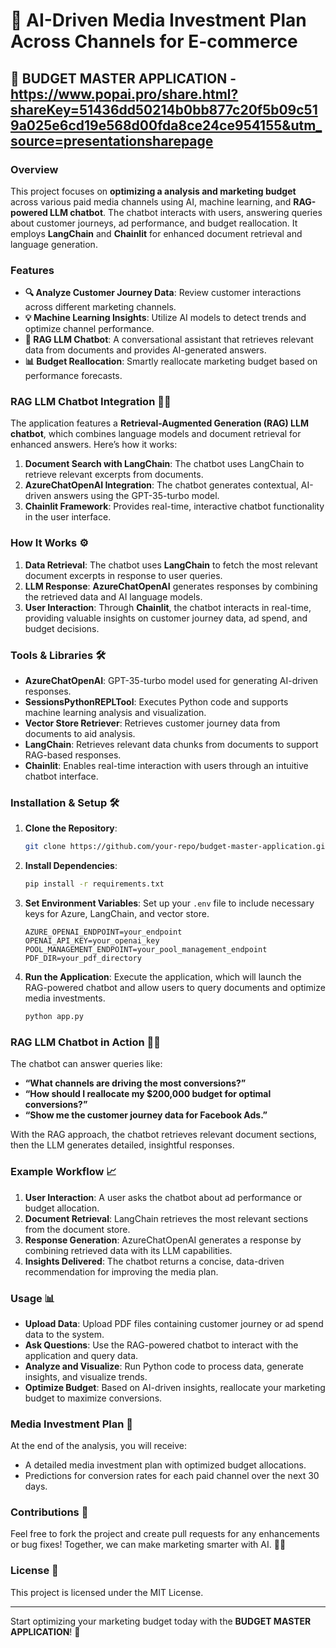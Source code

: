 # 🎯 AI-Driven Media Investment Plan Across Channels for E-commerce
## 🚀 BUDGET MASTER APPLICATION - https://www.popai.pro/share.html?shareKey=51436dd50214b0bb877c20f5b09c519a025e6cd19e568d00fda8ce24ce954155&utm_source=presentationsharepage

### Overview
This project focuses on **optimizing a analysis and marketing budget** across various paid media channels using AI, machine learning, and **RAG-powered LLM chatbot**. The chatbot interacts with users, answering queries about customer journeys, ad performance, and budget reallocation. It employs **LangChain** and **Chainlit** for enhanced document retrieval and language generation.

### Features
- **🔍 Analyze Customer Journey Data**: Review customer interactions across different marketing channels.
- **💡 Machine Learning Insights**: Utilize AI models to detect trends and optimize channel performance.
- **💬 RAG LLM Chatbot**: A conversational assistant that retrieves relevant data from documents and provides AI-generated answers.
- **📊 Budget Reallocation**: Smartly reallocate marketing budget based on performance forecasts.

### RAG LLM Chatbot Integration 🤖💬
The application features a **Retrieval-Augmented Generation (RAG) LLM chatbot**, which combines language models and document retrieval for enhanced answers. Here’s how it works:

1. **Document Search with LangChain**: The chatbot uses LangChain to retrieve relevant excerpts from documents.
2. **AzureChatOpenAI Integration**: The chatbot generates contextual, AI-driven answers using the GPT-35-turbo model.
3. **Chainlit Framework**: Provides real-time, interactive chatbot functionality in the user interface.

### How It Works ⚙️
1. **Data Retrieval**: The chatbot uses **LangChain** to fetch the most relevant document excerpts in response to user queries.
2. **LLM Response**: **AzureChatOpenAI** generates responses by combining the retrieved data and AI language models.
3. **User Interaction**: Through **Chainlit**, the chatbot interacts in real-time, providing valuable insights on customer journey data, ad spend, and budget decisions.

### Tools & Libraries 🛠️
- **AzureChatOpenAI**: GPT-35-turbo model used for generating AI-driven responses.
- **SessionsPythonREPLTool**: Executes Python code and supports machine learning analysis and visualization.
- **Vector Store Retriever**: Retrieves customer journey data from documents to aid analysis.
- **LangChain**: Retrieves relevant data chunks from documents to support RAG-based responses.
- **Chainlit**: Enables real-time interaction with users through an intuitive chatbot interface.

### Installation & Setup 🛠️

1. **Clone the Repository**:
    ```bash
    git clone https://github.com/your-repo/budget-master-application.git
    ```

2. **Install Dependencies**:
    ```bash
    pip install -r requirements.txt
    ```

3. **Set Environment Variables**:
    Set up your `.env` file to include necessary keys for Azure, LangChain, and vector store.
    ```
    AZURE_OPENAI_ENDPOINT=your_endpoint
    OPENAI_API_KEY=your_openai_key
    POOL_MANAGEMENT_ENDPOINT=your_pool_management_endpoint
    PDF_DIR=your_pdf_directory
    ```

4. **Run the Application**:
    Execute the application, which will launch the RAG-powered chatbot and allow users to query documents and optimize media investments.
    ```bash
    python app.py
    ```

### RAG LLM Chatbot in Action 💬✨
The chatbot can answer queries like:
- **“What channels are driving the most conversions?”**
- **“How should I reallocate my $200,000 budget for optimal conversions?”**
- **“Show me the customer journey data for Facebook Ads.”**

With the RAG approach, the chatbot retrieves relevant document sections, then the LLM generates detailed, insightful responses.

### Example Workflow 📈
1. **User Interaction**: A user asks the chatbot about ad performance or budget allocation.
2. **Document Retrieval**: LangChain retrieves the most relevant sections from the document store.
3. **Response Generation**: AzureChatOpenAI generates a response by combining retrieved data with its LLM capabilities.
4. **Insights Delivered**: The chatbot returns a concise, data-driven recommendation for improving the media plan.

### Usage 📊

- **Upload Data**: Upload PDF files containing customer journey or ad spend data to the system.
- **Ask Questions**: Use the RAG-powered chatbot to interact with the application and query data.
- **Analyze and Visualize**: Run Python code to process data, generate insights, and visualize trends.
- **Optimize Budget**: Based on AI-driven insights, reallocate your marketing budget to maximize conversions.

### Media Investment Plan 📑
At the end of the analysis, you will receive:
- A detailed media investment plan with optimized budget allocations.
- Predictions for conversion rates for each paid channel over the next 30 days.

### Contributions 🤝
Feel free to fork the project and create pull requests for any enhancements or bug fixes! Together, we can make marketing smarter with AI. 💼🤖

### License 📜
This project is licensed under the MIT License.

---

Start optimizing your marketing budget today with the **BUDGET MASTER APPLICATION**! 🎉
